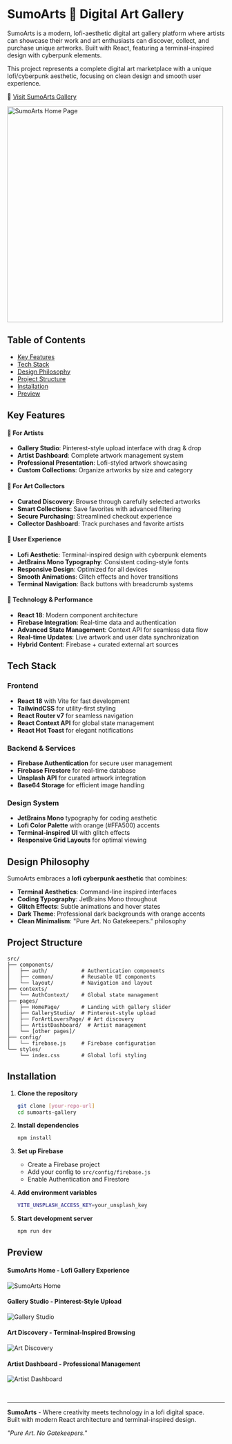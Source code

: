 # SumoArts 🎨 Digital Art Gallery

SumoArts is a modern, lofi-aesthetic digital art gallery platform where artists can showcase their work and art enthusiasts can discover, collect, and purchase unique artworks. Built with React, featuring a terminal-inspired design with cyberpunk elements.

This project represents a complete digital art marketplace with a unique lofi/cyberpunk aesthetic, focusing on clean design and smooth user experience.

🔗 [Visit SumoArts Gallery](#)

<img src="public/images/screenshots/home-page.png" alt="SumoArts Home Page" width="500" />

<br>

## Table of Contents

- [Key Features](#key-features)
- [Tech Stack](#tech-stack)
- [Design Philosophy](#design-philosophy)
- [Project Structure](#project-structure)
- [Installation](#installation)
- [Preview](#preview)

## Key Features

#### 🎨 For Artists 

- **Gallery Studio**: Pinterest-style upload interface with drag & drop
- **Artist Dashboard**: Complete artwork management system
- **Professional Presentation**: Lofi-styled artwork showcasing
- **Custom Collections**: Organize artworks by size and category

#### 💖 For Art Collectors
 
- **Curated Discovery**: Browse through carefully selected artworks
- **Smart Collections**: Save favorites with advanced filtering
- **Secure Purchasing**: Streamlined checkout experience
- **Collector Dashboard**: Track purchases and favorite artists

#### 💫 User Experience

- **Lofi Aesthetic**: Terminal-inspired design with cyberpunk elements
- **JetBrains Mono Typography**: Consistent coding-style fonts
- **Responsive Design**: Optimized for all devices
- **Smooth Animations**: Glitch effects and hover transitions
- **Terminal Navigation**: Back buttons with breadcrumb systems

#### 🔐 Technology & Performance

- **React 18**: Modern component architecture
- **Firebase Integration**: Real-time data and authentication
- **Advanced State Management**: Context API for seamless data flow
- **Real-time Updates**: Live artwork and user data synchronization
- **Hybrid Content**: Firebase + curated external art sources

## Tech Stack

### Frontend
- **React 18** with Vite for fast development
- **TailwindCSS** for utility-first styling
- **React Router v7** for seamless navigation
- **React Context API** for global state management
- **React Hot Toast** for elegant notifications

### Backend & Services
- **Firebase Authentication** for secure user management
- **Firebase Firestore** for real-time database
- **Unsplash API** for curated artwork integration
- **Base64 Storage** for efficient image handling

### Design System
- **JetBrains Mono** typography for coding aesthetic
- **Lofi Color Palette** with orange (#FFA500) accents
- **Terminal-inspired UI** with glitch effects
- **Responsive Grid Layouts** for optimal viewing

## Design Philosophy

SumoArts embraces a **lofi cyberpunk aesthetic** that combines:

- **Terminal Aesthetics**: Command-line inspired interfaces
- **Coding Typography**: JetBrains Mono throughout
- **Glitch Effects**: Subtle animations and hover states
- **Dark Theme**: Professional dark backgrounds with orange accents
- **Clean Minimalism**: "Pure Art. No Gatekeepers." philosophy

## Project Structure

```
src/     
├── components/       
│   ├── auth/           # Authentication components
│   ├── common/         # Reusable UI components  
│   └── layout/         # Navigation and layout
├── contexts/           
│   └── AuthContext/    # Global state management
├── pages/              
│   ├── HomePage/       # Landing with gallery slider
│   ├── GalleryStudio/  # Pinterest-style upload
│   ├── ForArtLoversPage/ # Art discovery
│   ├── ArtistDashboard/  # Artist management
│   └── [other pages]/   
├── config/             
│   └── firebase.js     # Firebase configuration
└── styles/             
    └── index.css       # Global lofi styling
```

## Installation

1. **Clone the repository**
   ```bash
   git clone [your-repo-url]
   cd sumoarts-gallery
   ```

2. **Install dependencies**
   ```bash
   npm install
   ```

3. **Set up Firebase**
   - Create a Firebase project
   - Add your config to `src/config/firebase.js`
   - Enable Authentication and Firestore

4. **Add environment variables**
   ```bash
   VITE_UNSPLASH_ACCESS_KEY=your_unsplash_key
   ```

5. **Start development server**
   ```bash
   npm run dev
   ```

## Preview

#### SumoArts Home - Lofi Gallery Experience
![SumoArts Home](public/images/screenshots/home-page.png)

#### Gallery Studio - Pinterest-Style Upload
![Gallery Studio](public/images/screenshots/artist-dashboard.png)

#### Art Discovery - Terminal-Inspired Browsing
![Art Discovery](public/images/screenshots/for-art-lovers-page.png)

#### Artist Dashboard - Professional Management
![Artist Dashboard](public/images/screenshots/art-gallery.png)

<br>

---

**SumoArts** - Where creativity meets technology in a lofi digital space.  
Built with modern React architecture and terminal-inspired design.

*"Pure Art. No Gatekeepers."*